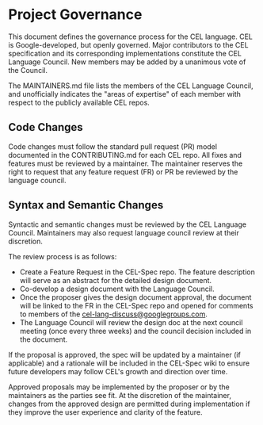 # Project Governance

This document defines the governance process for the CEL language. CEL is
Google-developed, but openly governed. Major contributors to the CEL
specification and its corresponding implementations constitute the CEL
Language Council. New members may be added by a unanimous vote of the
Council.

The MAINTAINERS.md file lists the members of the CEL Language Council, and
unofficially indicates the "areas of expertise" of each member with respect
to the publicly available CEL repos.

## Code Changes

Code changes must follow the standard pull request (PR) model documented in the
CONTRIBUTING.md for each CEL repo. All fixes and features must be reviewed by a
maintainer. The maintainer reserves the right to request that any feature
request (FR) or PR be reviewed by the language council.

## Syntax and Semantic Changes

Syntactic and semantic changes must be reviewed by the CEL Language Council.
Maintainers may also request language council review at their discretion.

The review process is as follows:

- Create a Feature Request in the CEL-Spec repo. The feature description will
  serve as an abstract for the detailed design document.
- Co-develop a design document with the Language Council.
- Once the proposer gives the design document approval, the document will be
  linked to the FR in the CEL-Spec repo and opened for comments to members of
  the cel-lang-discuss@googlegroups.com.
- The Language Council will review the design doc at the next council meeting
  (once every three weeks) and the council decision included in the document.

If the proposal is approved, the spec will be updated by a maintainer (if
applicable) and a rationale will be included in the CEL-Spec wiki to ensure
future developers may follow CEL's growth and direction over time.

Approved proposals may be implemented by the proposer or by the maintainers as
the parties see fit. At the discretion of the maintainer, changes from the
approved design are permitted during implementation if they improve the user
experience and clarity of the feature.
